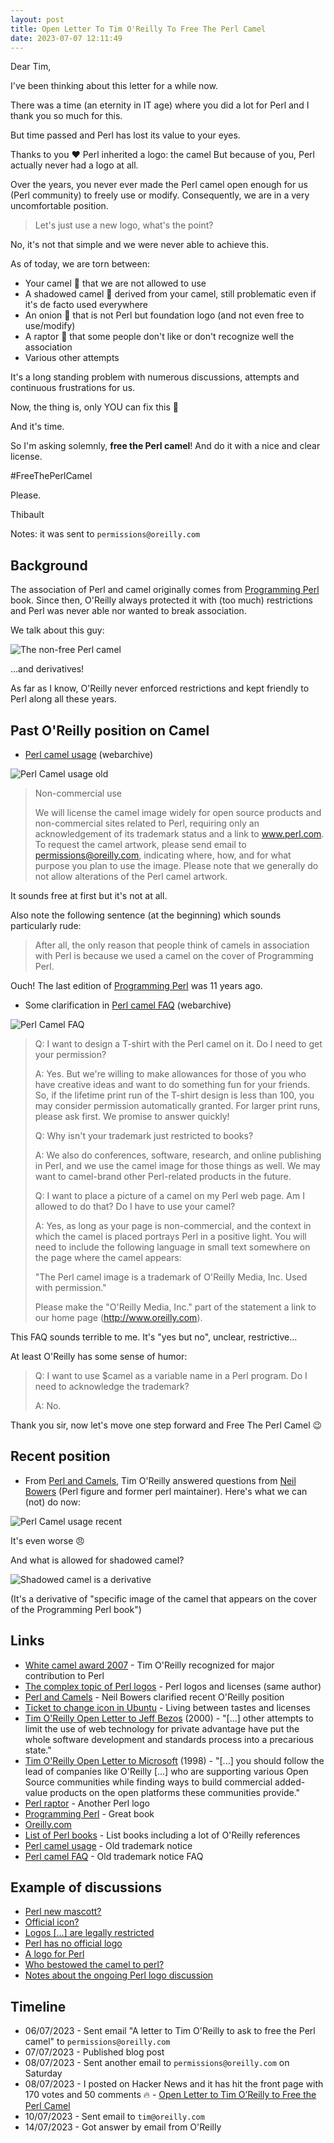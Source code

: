 ```yaml
---
layout: post
title: Open Letter To Tim O'Reilly To Free The Perl Camel
date: 2023-07-07 12:11:49
---
```

Dear Tim,

I've been thinking about this letter for a while now.

There was a time (an eternity in IT age) where you did a lot for Perl and I thank you so much for this.

But time passed and Perl has lost its value to your eyes. 

Thanks to you :heart: Perl inherited a logo: the camel 
But because of you, Perl actually never had a logo at all.

Over the years, you never ever made the Perl camel open enough for us (Perl community) to freely use or modify.
Consequently, we are in a very uncomfortable position.

> Let's just use a new logo, what's the point? 

No, it's not that simple and we were never able to achieve this.

As of today, we are torn between:
- Your camel :dromedary_camel: that we are not allowed to use 
- A shadowed camel :dromedary_camel: derived from your camel, still problematic even if it's de facto used everywhere 
- An onion :onion: that is not Perl but foundation logo (and not even free to use/modify)
- A raptor :volcano: that some people don't like or don't recognize well the association 
- Various other attempts

It's a long standing problem with numerous discussions, attempts and continuous frustrations for us.

Now, the thing is, only YOU can fix this :dart:

And it's time.

So I'm asking solemnly, **free the Perl camel**!
And do it with a nice and clear license.

\#FreeThePerlCamel

Please.

Thibault

Notes: it was sent to `permissions@oreilly.com`

## Background
The association of Perl and camel originally comes from [Programming Perl](https://www.oreilly.com/library/view/programming-perl-4th/9781449321451/) book. Since then, O'Reilly always protected it with (too much) restrictions and Perl was never able nor wanted to break association.

We talk about this guy:

![The non-free Perl camel](/assets/images/8cgro7mnpsx5506um5z5.png)

...and derivatives!

As far as I know, O'Reilly never enforced restrictions and kept friendly to Perl along all these years.

## Past O'Reilly position on Camel
- [Perl camel usage](https://web.archive.org/web/20180425080044/http://archive.oreilly.com/pub/a/oreilly/perl/usage) (webarchive)

![Perl Camel usage old](/assets/images/7it49w6as2ztukswo94v.png)

> Non-commercial use
>
> We will license the camel image widely for open source products and non-commercial sites related to Perl, requiring only an acknowledgement of its trademark status and a link to www.perl.com. To request the camel artwork, please send email to permissions@oreilly.com, indicating where, how, and for what purpose you plan to use the image. Please note that we generally do not allow alterations of the Perl camel artwork.

It sounds free at first but it's not at all.

Also note the following sentence (at the beginning) which sounds particularly rude: 

> After all, the only reason that people think of camels in association with Perl is because we used a camel on the cover of Programming Perl.

Ouch! The last edition of [Programming Perl](https://www.oreilly.com/library/view/programming-perl-4th/9781449321451/) was 11 years ago.

- Some clarification in [Perl camel FAQ](https://web.archive.org/web/20180123132933/http://archive.oreilly.com/pub/a/oreilly/perl/usage/faq.html) (webarchive)

![Perl Camel FAQ](/assets/images/7bd7cxa7ks4ek2tx243f.png)

> Q: I want to design a T-shirt with the Perl camel on it. Do I need to get your permission?
> 
> A: Yes. But we're willing to make allowances for those of you who have creative ideas and want to do something fun for your friends. So, if the lifetime print run of the T-shirt design is less than 100, you may consider permission automatically granted. For larger print runs, please ask first. We promise to answer quickly!
>
> Q: Why isn't your trademark just restricted to books?
>
> A: We also do conferences, software, research, and online publishing in Perl, and we use the camel image for those things as well. We may want to camel-brand other Perl-related products in the future.
>
> Q: I want to place a picture of a camel on my Perl web page. Am I allowed to do that? Do I have to use your camel?
>
> A: Yes, as long as your page is non-commercial, and the context in which the camel is placed portrays Perl in a positive light. You will need to include the following language in small text somewhere on the page where the camel appears:
>
> "The Perl camel image is a trademark of O'Reilly Media, Inc. Used with permission."
>
> Please make the "O'Reilly Media, Inc." part of the statement a link to our home page (http://www.oreilly.com).

This FAQ sounds terrible to me. It's "yes but no", unclear, restrictive...

At least O'Reilly has some sense of humor:
> Q: I want to use $camel as a variable name in a Perl program. Do I need to acknowledge the trademark?
> 
> A: No.

Thank you sir, now let's move one step forward and Free The Perl Camel :wink:

## Recent position
- From [Perl and Camels](http://neilb.org/2020/12/04/perl-and-camels.html), Tim O'Reilly answered questions from [Neil Bowers](http://neilb.org/index.html) (Perl figure and former perl maintainer). Here's what we can (not) do now:

![Perl Camel usage recent](/assets/images/1xdu48ck4wa8d3iil0ae.png)

It's even worse :angry:

And what is allowed for shadowed camel? 

![Shadowed camel is a derivative](/assets/images/zwb6shere96l2b8w7iss.png)

(It's a derivative of "specific image of the camel that appears on the cover of the Programming Perl book")

## Links
- [White camel award 2007](https://www.perl.org/advocacy/white_camel/2007.html) - Tim O'Reilly recognized for major contribution to Perl
- [The complex topic of Perl logos](https://dev.to/thibaultduponchelle/the-perl-complex-topic-of-logos-3161) - Perl logos and licenses (same author)
- [Perl and Camels](http://neilb.org/2020/12/04/perl-and-camels.html) - Neil Bowers clarified recent O'Reilly position 
- [Ticket to change icon in Ubuntu](https://github.com/ubuntu/yaru/issues/3938) - Living between tastes and licenses
- [Tim O'Reilly Open Letter to Jeff Bezos](https://www.oreilly.com/amazon_patent/amazon_patent.comments.html) (2000) - "[...] other attempts to limit the use of web technology for private advantage have put the whole software development and standards process into a precarious state."
- [Tim O'Reilly Open Letter to Microsoft](https://www.oreilly.com/pub/pr/949) (1998) - "[...] you should follow the lead of companies like O'Reilly [...] who are supporting various Open Source communities while finding ways to build commercial added-value products on the open platforms these communities provide."
- [Perl raptor](https://github.com/kraih/perl-raptor) - Another Perl logo
- [Programming Perl](https://www.oreilly.com/library/view/programming-perl-4th/9781449321451/) - Great book
- [Oreilly.com](https://www.oreilly.com/)
- [List of Perl books](https://github.com/thibaultduponchelle/perlres#books-books) - List books including a lot of O'Reilly references
- [Perl camel usage](https://web.archive.org/web/20180425080044/http://archive.oreilly.com/pub/a/oreilly/perl/usage) - Old trademark notice
- [Perl camel FAQ](https://web.archive.org/web/20180123132933/http://archive.oreilly.com/pub/a/oreilly/perl/usage/faq.html) - Old trademark notice FAQ

## Example of discussions
- [Perl new mascott?](https://www.reddit.com/r/perl/comments/zyyelx/perls_new_mascot_the_machines_know/)
- [Official icon?](https://www.reddit.com/r/perl/comments/ok809e/official_icon_for_perl_programming_language/)
- [Logos [...] are legally restricted](https://www.reddit.com/r/perl/comments/d9ygpf/comment/f1njywx/)
- [Perl has no official logo](https://www.reddit.com/r/perl/comments/n4le8l/why_perls_logo_is_an_onion_which_one_is_the/)
- [A logo for Perl](https://www.perlmonks.org/?node_id=845773)
- [Who bestowed the camel to perl?](https://www.perlmonks.org/?node_id=741680)
- [Notes about the ongoing Perl logo discussion](https://dev.to/smonff/notes-about-the-ongoing-perl-logo-discussion-4c80)

## Timeline
- 06/07/2023 - Sent email "A letter to Tim O'Reilly to ask to free the Perl camel" to `permissions@oreilly.com`
- 07/07/2023 - Published blog post
- 08/07/2023 - Sent another email to `permissions@oreilly.com` on Saturday 
- 08/07/2023 - I posted on Hacker News and it has hit the front page with 170 votes and 50 comments :fire: - [Open Letter to Tim O’Reilly to Free the Perl Camel](https://news.ycombinator.com/item?id=36648949)
- 10/07/2023 - Sent email to `tim@oreilly.com`
- 14/07/2023 - Got answer by email from O'Reilly
